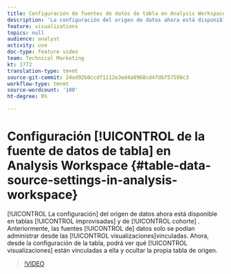 ```yaml
---
title: Configuración de fuentes de datos de tabla en Analysis Workspace
description: 'La configuración del origen de datos ahora está disponible en tablas improvisadas y de cohorte. Anteriormente, las fuentes de datos solo se podían administrar desde las visualizaciones vinculadas. Ahora, desde la configuración de tabla, podrá ver qué visualizaciones están vinculadas a ella y ocultar la propia tabla de origen. '
feature: visualizations
topics: null
audience: analyst
activity: use
doc-type: feature video
team: Technical Marketing
kt: 1772
translation-type: tm+mt
source-git-commit: 24ad92b0ccdf1112e3ed4a0968cd47db757598c3
workflow-type: tm+mt
source-wordcount: '100'
ht-degree: 0%

---
```



# Configuración [!UICONTROL de la fuente de datos de tabla] en Analysis Workspace {#table-data-source-settings-in-analysis-workspace}

[!UICONTROL La configuración] del origen de datos ahora está disponible en tablas [!UICONTROL improvisadas] y de [!UICONTROL cohorte] . Anteriormente, las fuentes [!UICONTROL de] datos solo se podían administrar desde las [!UICONTROL visualizaciones]vinculadas. Ahora, desde la configuración de la tabla, podrá ver qué [!UICONTROL visualizaciones] están vinculadas a ella y ocultar la propia tabla de origen.

>[!VIDEO](https://video.tv.adobe.com/v/23558/?quality=12)
